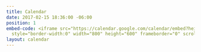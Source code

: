 ```yaml
---
title: Calendar
date: 2017-02-15 18:36:00 -06:00
position: 1
embed-code: <iframe src="https://calendar.google.com/calendar/embed?height=600&amp;wkst=1&amp;bgcolor=%23FFFFFF&amp;src=3d0gc9vjc11s8k4p1tdiqt65d7sbl8td%40import.calendar.google.com&amp;color=%235A6986&amp;src=s96i9uhot6vb1b05a3ep63r55c%40group.calendar.google.com&amp;color=%23A32929&amp;ctz=America%2FChicago"
  style="border-width:0" width="800" height="600" frameborder="0" scrolling="no"></iframe>
layout: calendar
---
```



